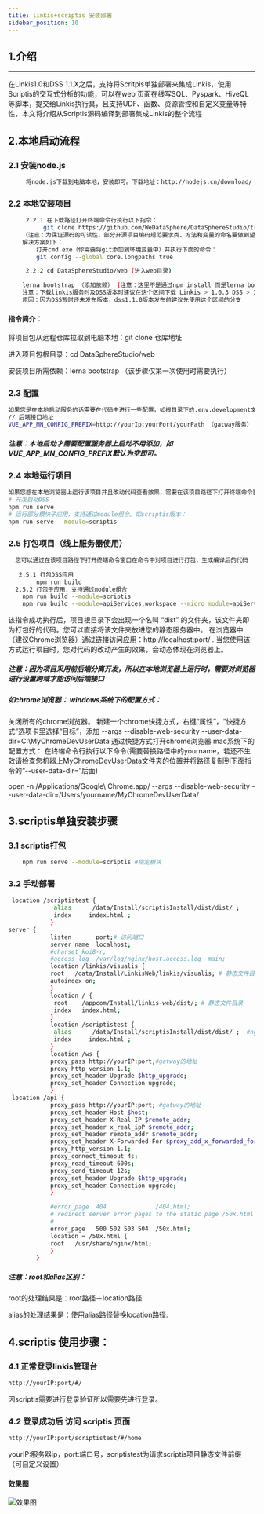 ```yaml
---
title: linkis+scriptis 安装部署
sidebar_position: 10
---
```


## 1.介绍

---
在Linkis1.0和DSS 1.1.X之后，支持将Scritpis单独部署来集成Linkis，使用Scriptis的交互式分析的功能，可以在web 页面在线写SQL、Pyspark、HiveQL等脚本，提交给Linkis执行具，且支持UDF、函数、资源管控和自定义变量等特性，本文将介绍从Scriptis源码编译到部署集成Linkis的整个流程

## 2.本地启动流程

### 2.1 安装node.js
````bash
     将node.js下载到电脑本地，安装即可。下载地址：http://nodejs.cn/download/ （建议使用最新的稳定版本） 该步骤仅第一次使用时需要执行
````
### 2.2 本地安装项目
````bash
     2.2.1 在下载路径打开终端命令行执行以下指令：
          git clone https://github.com/WeDataSphere/DataSphereStudio/tree/dev-1.1.x(dss1.1.0版本发布前建议先使用这个分支)
    （注意：为保证源码的可读性，部分开源项目编码规范要求类、方法和变量的命名要做到望文生义，避免使用缩写，因此可能导致部分源码文件命名较长。由于Windows版本的Git是使用msys编译的，它使用了旧版本的Windows Api，限制文件名不能超过260个字符。
    解决方案如下：
        打开cmd.exe（你需要将git添加到环境变量中）并执行下面的命令：
        git config --global core.longpaths true

     2.2.2 cd DataSphereStudio/web (进入web目录)

    lerna bootstrap （添加依赖） (注意：这里不是通过npm install 而是lerna bootstrap  需先安装 learn )
    注意：下载linkis服务时及DSS版本时建议在这个区间下载 Linkis > 1.0.3 DSS > 1.1.x （版本配置下载）
    原因：因为DSS暂时还未发布版本，dss1.1.0版本发布前建议先使用这个区间的分支

````
#### 指令简介：

将项目包从远程仓库拉取到电脑本地：git clone 仓库地址

进入项目包根目录：cd DataSphereStudio/web

安装项目所需依赖：lerna bootstrap （该步骤仅第一次使用时需要执行）

### 2.3 配置

````bash
如果您是在本地启动服务的话需要在代码中进行一些配置，如根目录下的.env.development文件：
// 后端接口地址
VUE_APP_MN_CONFIG_PREFIX=http://yourIp:yourPort/yourPath （gatway服务）

````
##### 注意：本地启动才需要配置服务器上启动不用添加，如VUE_APP_MN_CONFIG_PREFIX默认为空即可。
### 2.4 本地运行项目

````bash
如果您想在本地浏览器上运行该项目并且改动代码查看效果，需要在该项目路径下打开终端命令窗口在命令中执行以下指令：
# 开发启动DSS
npm run serve
# 运行部分模块子应用，支持通过module组合。如scriptis版本：
npm run serve --module=scriptis
````
### 2.5 打包项目（线上服务器使用）
````bash
  您可以通过在该项目路径下打开终端命令窗口在命令中对项目进行打包，生成编译后的代码
  
   2.5.1 打包DSS应用
        npm run build
  2.5.2 打包子应用，支持通过module组合
    npm run build --module=scriptis
    npm run build --module=apiServices,workspace --micro_module=apiServices
````
该指令成功执行后，项目根目录下会出现一个名叫 “dist” 的文件夹，该文件夹即为打包好的代码。您可以直接将该文件夹放进您的静态服务器中。
在浏览器中（建议Chrome浏览器）通过链接访问应用：http://localhost:port/ . 当您使用该方式运行项目时，您对代码的改动产生的效果，会动态体现在浏览器上。

##### 注意：因为项目采用前后端分离开发，所以在本地浏览器上运行时，需要对浏览器进行设置跨域才能访问后端接口

##### 如chrome浏览器： windows系统下的配置方式：

关闭所有的chrome浏览器。
新建一个chrome快捷方式，右键“属性”，“快捷方式”选项卡里选择“目标”，添加 --args --disable-web-security --user-data-dir=C:\MyChromeDevUserData
通过快捷方式打开chrome浏览器 mac系统下的配置方式： 在终端命令行执行以下命令(需要替换路径中的yourname，若还不生效请检查您机器上MyChromeDevUserData文件夹的位置并将路径复制到下面指令的“--user-data-dir=”后面)

open -n /Applications/Google\ Chrome.app/ --args --disable-web-security --user-data-dir=/Users/yourname/MyChromeDevUserData/

## 3.scriptis单独安装步骤

### 3.1 scriptis打包
````bash
	npm run serve --module=scriptis #指定模块 
````
### 3.2 手动部署
````bash
 location /scriptistest { 
             alias      /data/Install/scriptisInstall/dist/dist/ ;
             index     index.html ;
            }
server {
            listen       port;# 访问端口
            server_name  localhost;
            #charset koi8-r;
            #access_log  /var/log/nginx/host.access.log  main;
            location /linkis/visualis {
            root   /data/Install/LinkisWeb/linkis/visualis; # 静态文件目录
            autoindex on;
            }
            location / {
             root    /appcom/Install/linkis-web/dist/; # 静态文件目录
             index   index.html;
            }
            location /scriptistest {
             alias      /data/Install/scriptisInstall/dist/dist/ ;  #nginx scriptis静态文件存放路径(可自定义)
             index     index.html ;
            }
            location /ws {
            proxy_pass http://yourIP:port;#gatway的地址
            proxy_http_version 1.1;
            proxy_set_header Upgrade $http_upgrade;
            proxy_set_header Connection upgrade;
            }
 location /api {
            proxy_pass http://yourIP:port; #gatway的地址
            proxy_set_header Host $host;
            proxy_set_header X-Real-IP $remote_addr;
            proxy_set_header x_real_ipP $remote_addr;
            proxy_set_header remote_addr $remote_addr;
            proxy_set_header X-Forwarded-For $proxy_add_x_forwarded_for;
            proxy_http_version 1.1;
            proxy_connect_timeout 4s;
            proxy_read_timeout 600s;
            proxy_send_timeout 12s;
            proxy_set_header Upgrade $http_upgrade;
            proxy_set_header Connection upgrade;
            }

            #error_page  404              /404.html;
            # redirect server error pages to the static page /50x.html
            #
            error_page   500 502 503 504  /50x.html;
            location = /50x.html {
            root   /usr/share/nginx/html;
            }
        }
````
##### 注意：root和alias区别：
root的处理结果是：root路径＋location路径.

alias的处理结果是：使用alias路径替换location路径.

## 4.scriptis 使用步骤：

### 4.1 正常登录linkis管理台
````bash
http://yourIP:port/#/
````
因scriptis需要进行登录验证所以需要先进行登录。
### 4.2 登录成功后 访问 scriptis 页面
````bash
http://yourIP:port/scriptistest/#/home
````
yourIP:服务器ip，port:端口号，scriptistest为请求scriptis项目静态文件前缀（可自定义设置）

#### 效果图

![效果图](/Images-zh/deployment/skywalking/linkis-scriptis.png)


